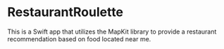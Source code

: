 # RestaurantRoulette
This is a Swift app that utilizes the MapKit library to provide a restaurant recommendation based on food located near me.
